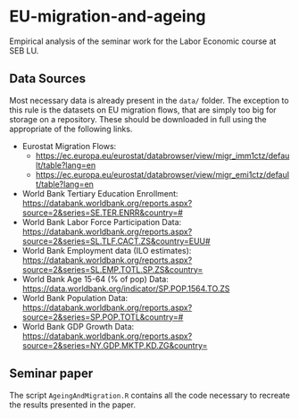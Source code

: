 # EU-migration-and-ageing

Empirical analysis of the seminar work for the Labor Economic course at SEB LU.

## Data Sources

Most necessary data is already present in the `data/` folder. The exception to this rule is the datasets on EU migration flows, that are simply too big for storage on a repository. These should be downloaded in full using the appropriate of the following links.

- Eurostat Migration Flows: 
    - https://ec.europa.eu/eurostat/databrowser/view/migr_imm1ctz/default/table?lang=en
    - https://ec.europa.eu/eurostat/databrowser/view/migr_emi1ctz/default/table?lang=en
- World Bank Tertiary Education Enrollment:  https://databank.worldbank.org/reports.aspx?source=2&series=SE.TER.ENRR&country=#
- World Bank Labor Force Participation Data: https://databank.worldbank.org/reports.aspx?source=2&series=SL.TLF.CACT.ZS&country=EUU#
- World Bank Employment data (ILO estimates): https://databank.worldbank.org/reports.aspx?source=2&series=SL.EMP.TOTL.SP.ZS&country=
- World Bank Age 15-64 (% of pop) Data: https://data.worldbank.org/indicator/SP.POP.1564.TO.ZS  
- World Bank Population Data: https://databank.worldbank.org/reports.aspx?source=2&series=SP.POP.TOTL&country=#
- World Bank GDP Growth Data: https://databank.worldbank.org/reports.aspx?source=2&series=NY.GDP.MKTP.KD.ZG&country=

## Seminar paper

The script `AgeingAndMigration.R` contains all the code necessary to recreate the results presented in the paper.